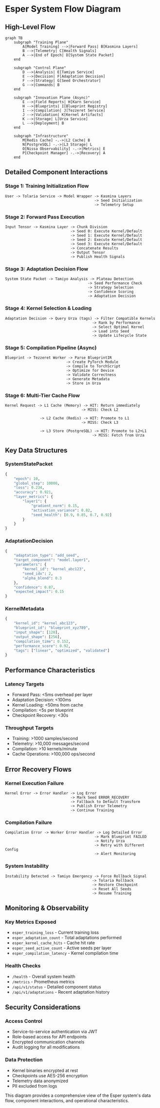 # Esper System Flow Diagram

## High-Level Flow

```mermaid
graph TB
    subgraph "Training Plane"
        A[Model Training] -->|Forward Pass| B[Kasmina Layers]
        B -->|Telemetry| C[Health Signals]
        A -->|End of Epoch| D[System State Packet]
    end
    
    subgraph "Control Plane"
        D -->|Analysis| E[Tamiyo Service]
        E -->|Decision| F[Adaptation Decision]
        F -->|Strategy| G[Seed Orchestrator]
        G -->|Commands| B
    end
    
    subgraph "Innovation Plane (Async)"
        E -->|Field Reports| H[Karn Service]
        H -->|Blueprints| I[Blueprint Registry]
        I -->|Compilation| J[Tezzeret Service]
        J -->|Validation| K[Kernel Artifacts]
        K -->|Storage| L[Urza Service]
        L -->|Deployment| B
    end
    
    subgraph "Infrastructure"
        M[Redis Cache] -.->|L2 Cache| B
        N[PostgreSQL] -.->|L3 Storage| L
        O[Nissa Observability] -.->|Metrics| E
        P[Checkpoint Manager] -.->|Recovery| A
    end
```

## Detailed Component Interactions

### Stage 1: Training Initialization Flow
```
User -> Tolaria Service -> Model Wrapper -> Kasmina Layers
                                         -> Seed Initialization
                                         -> Telemetry Setup
```

### Stage 2: Forward Pass Execution
```
Input Tensor -> Kasmina Layer -> Chunk Division
                              -> Seed 0: Execute Kernel/Default
                              -> Seed 1: Execute Kernel/Default  
                              -> Seed 2: Execute Kernel/Default
                              -> Seed 3: Execute Kernel/Default
                              -> Concatenate Results
                              -> Output Tensor
                              -> Publish Health Signals
```

### Stage 3: Adaptation Decision Flow
```
System State Packet -> Tamiyo Analysis -> Plateau Detection
                                      -> Seed Performance Check
                                      -> Strategy Selection
                                      -> Confidence Scoring
                                      -> Adaptation Decision
```

### Stage 4: Kernel Selection & Loading
```
Adaptation Decision -> Query Urza (tags) -> Filter Compatible Kernels
                                        -> Rank by Performance
                                        -> Select Optimal Kernel
                                        -> Load into Seed
                                        -> Update Lifecycle State
```

### Stage 5: Compilation Pipeline (Async)
```
Blueprint -> Tezzeret Worker -> Parse BlueprintIR
                            -> Create PyTorch Module
                            -> Compile to TorchScript
                            -> Optimize for Device
                            -> Validate Correctness
                            -> Generate Metadata
                            -> Store in Urza
```

### Stage 6: Multi-Tier Cache Flow
```
Kernel Request -> L1 Cache (Memory) -> HIT: Return immediately
                                   -> MISS: Check L2
                                   
                -> L2 Cache (Redis) -> HIT: Promote to L1
                                   -> MISS: Check L3
                                   
                -> L3 Store (PostgreSQL) -> HIT: Promote to L2+L1
                                        -> MISS: Fetch from Urza
```

## Key Data Structures

### SystemStatePacket
```python
{
    "epoch": 10,
    "global_step": 10000,
    "loss": 0.234,
    "accuracy": 0.921,
    "layer_metrics": {
        "layer1": {
            "gradient_norm": 0.15,
            "activation_variance": 0.82,
            "seed_health": [0.9, 0.85, 0.7, 0.92]
        }
    }
}
```

### AdaptationDecision
```python
{
    "adaptation_type": "add_seed",
    "target_component": "model.layer1",
    "parameters": {
        "kernel_id": "kernel_abc123",
        "seed_idx": 2,
        "alpha_blend": 0.3
    },
    "confidence": 0.87,
    "expected_impact": 0.15
}
```

### KernelMetadata
```python
{
    "kernel_id": "kernel_abc123",
    "blueprint_id": "blueprint_xyz789",
    "input_shape": [128],
    "output_shape": [256],
    "compilation_time": 0.152,
    "performance_score": 0.92,
    "tags": ["linear", "optimized", "validated"]
}
```

## Performance Characteristics

### Latency Targets
- Forward Pass: <5ms overhead per layer
- Adaptation Decision: <100ms
- Kernel Loading: <50ms from cache
- Compilation: <5s per blueprint
- Checkpoint Recovery: <30s

### Throughput Targets
- Training: >1000 samples/second
- Telemetry: >10,000 messages/second
- Compilation: >10 kernels/minute
- Cache Operations: >100,000 ops/second

## Error Recovery Flows

### Kernel Execution Failure
```
Kernel Error -> Error Handler -> Log Error
                              -> Mark Seed ERROR_RECOVERY
                              -> Fallback to Default Transform
                              -> Publish Error Telemetry
                              -> Continue Training
```

### Compilation Failure
```
Compilation Error -> Worker Error Handler -> Log Detailed Error
                                         -> Mark Blueprint FAILED
                                         -> Notify Urza
                                         -> Retry with Different Config
                                         -> Alert Monitoring
```

### System Instability
```
Instability Detected -> Tamiyo Emergency -> Force Rollback Signal
                                        -> Tolaria Rollback
                                        -> Restore Checkpoint
                                        -> Reset All Seeds
                                        -> Resume Training
```

## Monitoring & Observability

### Key Metrics Exposed
- `esper_training_loss` - Current training loss
- `esper_adaptation_count` - Total adaptations performed
- `esper_kernel_cache_hits` - Cache hit rate
- `esper_seed_active_count` - Active seeds per layer
- `esper_compilation_latency` - Kernel compilation time

### Health Checks
- `/health` - Overall system health
- `/metrics` - Prometheus metrics
- `/api/v1/status` - Detailed component status
- `/api/v1/adaptations` - Recent adaptation history

## Security Considerations

### Access Control
- Service-to-service authentication via JWT
- Role-based access for API endpoints
- Encrypted communication channels
- Audit logging for all modifications

### Data Protection
- Kernel binaries encrypted at rest
- Checkpoints use AES-256 encryption
- Telemetry data anonymized
- PII excluded from logs

This diagram provides a comprehensive view of the Esper system's data flow, component interactions, and operational characteristics.
